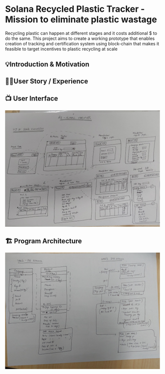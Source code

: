 # Solana Recycled Plastic Tracker - Mission to eliminate plastic wastage
Recycling plastic can happen at different stages and it costs additional $ to do the same. This project aims to create a working prototype that enables creation of tracking and certification system using block-chain that makes it feasible to target incentives to plastic recycling at scale 

## 💡Introduction & Motivation



## 🧑‍💼User Story / Experience


## 📺 User Interface
![User Interface](/apps/Architecture/UI.jpg)

## 🏗️ Program Architecture
![DataBase Design](/apps/Architecture/DB%20Structure.jpg)